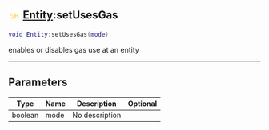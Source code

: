 ## <img src="../../.gitbook/assets/shared.png" width="24" height=24 /> [Entity](https://iaswiki.rawr.dev/readme/entity):setUsesGas

```lua
void Entity:setUsesGas(mode)
```

enables or disables gas use at an entity

------
## Parameters

| Type   | Name | Description | Optional |
| ------ | ---- | ----------- | -------: |
| boolean | mode | No description |  |

